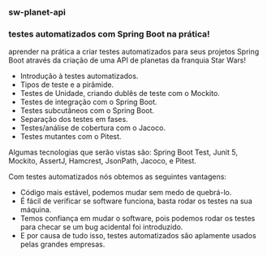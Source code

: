 ### sw-planet-api
### testes automatizados com Spring Boot na prática!

aprender na prática a criar testes automatizados para seus projetos Spring Boot através da criação de uma API de planetas da franquia Star Wars!

  - Introdução à testes automatizados.
  - Tipos de teste e a pirâmide.
  - Testes de Unidade, criando dublês de teste com o Mockito.
  - Testes de integração com o Spring Boot.
  - Testes subcutâneos com o Spring Boot.
  - Separação dos testes em fases.
  - Testes/análise de cobertura com o Jacoco.
  - Testes mutantes com o Pitest.

Algumas tecnologias que serão vistas são: Spring Boot Test, Junit 5, Mockito, AssertJ, Hamcrest, JsonPath, Jacoco, e Pitest.

Com testes automatizados nós obtemos as seguintes vantagens:

  - Código mais estável, podemos mudar sem medo de quebrá-lo.
  - É fácil de verificar se software funciona, basta rodar os testes na sua máquina.
  - Temos confiança em mudar o software, pois podemos rodar os testes para checar se um bug acidental foi introduzido.
  - E por causa de tudo isso, testes automatizados são aplamente usados pelas grandes empresas.
